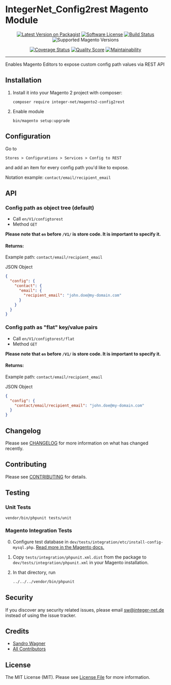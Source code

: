 # IntegerNet_Config2rest Magento Module
<div align="center">

[![Latest Version on Packagist][ico-version]][link-packagist]
[![Software License][ico-license]](LICENSE.md)
[![Build Status][ico-travis]][link-travis]
![Supported Magento Versions][ico-compatibility]

[![Coverage Status][ico-scrutinizer]][link-scrutinizer]
[![Quality Score][ico-code-quality]][link-code-quality]
[![Maintainability][ico-maintainability]][link-maintainability]
</div>

---

Enables Magento Editors to expose custom config path values via REST API

## Installation

1. Install it into your Magento 2 project with composer:
    ```
    composer require integer-net/magento2-config2rest
    ```

2. Enable module
    ```
    bin/magento setup:upgrade
    ```

## Configuration

Go to

`Stores > Configurations > Services > Config to REST`

and add an item for every config path you'd like to expose. 

Notation example: `contact/email/recipient_email`

## API 

### Config path as object tree (default)

- Call `en/V1/configtorest`
- Method `GET`

**Please note that `en` before `/V1/` is store code. It is important to specify it.**

#### Returns:

Example path: `contact/email/recipient_email`

JSON Object

```json
{ 
  "config": {
    "contact": {
      "email": {
        "recipient_email": "john.doe@my-domain.com"
      }
    }
  }
}
```

### Config path as "flat" key/value pairs 

- Call `en/V1/configtorest/flat`
- Method `GET`

**Please note that `en` before `/V1/` is store code. It is important to specify it.**

#### Returns:

Example path: `contact/email/recipient_email`

JSON Object

```json
{ 
  "config": {
    "contact/email/recipient_email": "john.doe@my-domain.com"
  }
}

```

## Changelog

Please see [CHANGELOG](CHANGELOG.md) for more information on what has changed recently.

## Contributing

Please see [CONTRIBUTING](CONTRIBUTING.md) for details.

## Testing

### Unit Tests

```
vendor/bin/phpunit tests/unit
```

### Magento Integration Tests

0. Configure test database in `dev/tests/integration/etc/install-config-mysql.php`. [Read more in the Magento docs.](https://devdocs.magento.com/guides/v2.4/test/integration/integration_test_execution.html) 

1. Copy `tests/integration/phpunit.xml.dist` from the package to `dev/tests/integration/phpunit.xml` in your Magento installation.

2. In that directory, run
    ``` bash
    ../../../vendor/bin/phpunit
    ```


## Security

If you discover any security related issues, please email sw@integer-net.de instead of using the issue tracker.

## Credits

- [Sandro Wagner][link-author]
- [All Contributors][link-contributors]

## License

The MIT License (MIT). Please see [License File](LICENSE) for more information.

[ico-version]: https://img.shields.io/packagist/v/integer-net/magento2-config2rest.svg?style=flat-square
[ico-license]: https://img.shields.io/badge/license-MIT-brightgreen.svg?style=flat-square
[ico-travis]: https://img.shields.io/travis/integer-net/magento2-config2rest/master.svg?style=flat-square
[ico-scrutinizer]: https://img.shields.io/scrutinizer/coverage/g/integer-net/magento2-config2rest?style=flat-square
[ico-code-quality]: https://img.shields.io/scrutinizer/g/integer-net/magento2-config2rest.svg?style=flat-square
[ico-maintainability]: https://img.shields.io/codeclimate/maintainability/integer-net/magento2-config2rest?style=flat-square
[ico-compatibility]: https://img.shields.io/badge/magento-2.4-brightgreen.svg?logo=magento&longCache=true&style=flat-square

[link-packagist]: https://packagist.org/packages/integer-net/magento2-config2rest
[link-travis]: https://travis-ci.org/integer-net/magento2-config2rest
[link-scrutinizer]: https://scrutinizer-ci.com/g/integer-net/magento2-config2rest/code-structure
[link-code-quality]: https://scrutinizer-ci.com/g/integer-net/magento2-config2rest
[link-maintainability]: https://codeclimate.com/github/integer-net/magento2-config2rest
[link-author]: https://github.com/integer-net
[link-contributors]: ../../contributors
